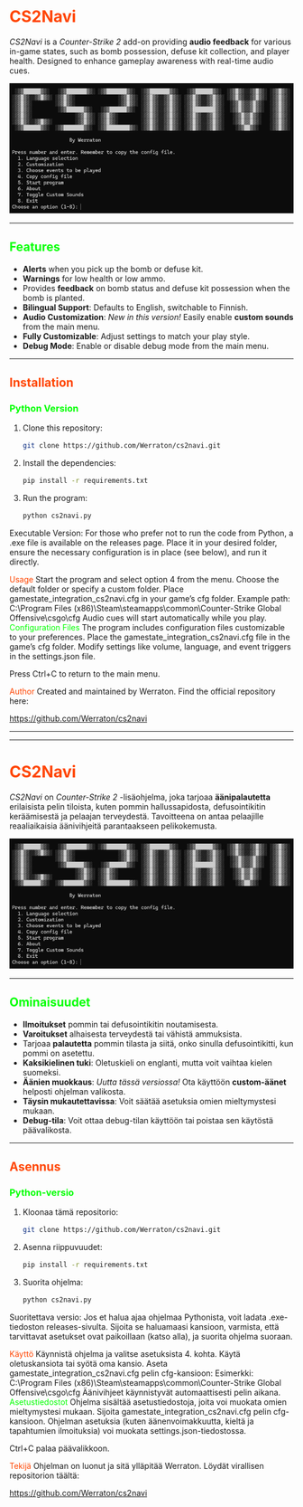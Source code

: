 # <span style="color:#ff4500">CS2Navi</span>

*CS2Navi* is a *Counter-Strike 2* add-on providing **audio feedback** for various in-game states, such as bomb possession, defuse kit collection, and player health. Designed to enhance gameplay awareness with real-time audio cues.

![screenshot](screenshot.png)

---

## <span style="color:#00ff00">Features</span>

- **Alerts** when you pick up the bomb or defuse kit.
- **Warnings** for low health or low ammo.
- Provides **feedback** on bomb status and defuse kit possession when the bomb is planted.
- **Bilingual Support**: Defaults to English, switchable to Finnish.
- **Audio Customization**: *New in this version!* Easily enable **custom sounds** from the main menu.
- **Fully Customizable**: Adjust settings to match your play style.
- **Debug Mode**: Enable or disable debug mode from the main menu.

---

## <span style="color:#ff4500">Installation</span>

### <span style="color:#00ff00">Python Version</span>

1. Clone this repository:
   ```bash
   git clone https://github.com/Werraton/cs2navi.git

2. Install the dependencies:
   ```bash
   pip install -r requirements.txt

3. Run the program:

   ```bash
   python cs2navi.py

Executable Version:
For those who prefer not to run the code from Python, a .exe file is available on the releases page. Place it in your desired folder, ensure the necessary configuration is in place (see below), and run it directly.

<span style="color:#ff4500">Usage</span>
Start the program and select option 4 from the menu. Choose the default folder or specify a custom folder.
Place gamestate_integration_cs2navi.cfg in your game’s cfg folder.
Example path: C:\Program Files (x86)\Steam\steamapps\common\Counter-Strike Global Offensive\csgo\cfg
Audio cues will start automatically while you play.
<span style="color:#00ff00">Configuration Files</span>
The program includes configuration files customizable to your preferences. Place the gamestate_integration_cs2navi.cfg file in the game’s cfg folder. Modify settings like volume, language, and event triggers in the settings.json file.

Press Ctrl+C to return to the main menu.

<span style="color:#ff4500">Author</span>
Created and maintained by Werraton. Find the official repository here:

https://github.com/Werraton/cs2navi

---
---


# <span style="color:#ff4500">CS2Navi</span>

*CS2Navi* on *Counter-Strike 2* -lisäohjelma, joka tarjoaa **äänipalautetta** erilaisista pelin tiloista, kuten pommin hallussapidosta, defusointikitin keräämisestä ja pelaajan terveydestä. Tavoitteena on antaa pelaajille reaaliaikaisia äänivihjeitä parantaakseen pelikokemusta.

![screenshot](screenshot.png)

---

## <span style="color:#00ff00">Ominaisuudet</span>

- **Ilmoitukset** pommin tai defusointikitin noutamisesta.
- **Varoitukset** alhaisesta terveydestä tai vähistä ammuksista.
- Tarjoaa **palautetta** pommin tilasta ja siitä, onko sinulla defusointikitti, kun pommi on asetettu.
- **Kaksikielinen tuki**: Oletuskieli on englanti, mutta voit vaihtaa kielen suomeksi.
- **Äänien muokkaus**: *Uutta tässä versiossa!* Ota käyttöön **custom-äänet** helposti ohjelman valikosta.
- **Täysin mukautettavissa**: Voit säätää asetuksia omien mieltymystesi mukaan.
- **Debug-tila**: Voit ottaa debug-tilan käyttöön tai poistaa sen käytöstä päävalikosta.

---

## <span style="color:#ff4500">Asennus</span>

### <span style="color:#00ff00">Python-versio</span>

1. Kloonaa tämä repositorio:
   ```bash
   git clone https://github.com/Werraton/cs2navi.git

2. Asenna riippuvuudet:

   ```bash
   pip install -r requirements.txt

3. Suorita ohjelma:

   ```bash
   python cs2navi.py

Suoritettava versio:
Jos et halua ajaa ohjelmaa Pythonista, voit ladata .exe-tiedoston releases-sivulta. Sijoita se haluamaasi kansioon, varmista, että tarvittavat asetukset ovat paikoillaan (katso alla), ja suorita ohjelma suoraan.

<span style="color:#ff4500">Käyttö</span>
Käynnistä ohjelma ja valitse asetuksista 4. kohta. Käytä oletuskansiota tai syötä oma kansio.
Aseta gamestate_integration_cs2navi.cfg pelin cfg-kansioon:
Esimerkki: C:\Program Files (x86)\Steam\steamapps\common\Counter-Strike Global Offensive\csgo\cfg
Äänivihjeet käynnistyvät automaattisesti pelin aikana.
<span style="color:#00ff00">Asetustiedostot</span>
Ohjelma sisältää asetustiedostoja, joita voi muokata omien mieltymystesi mukaan. Sijoita gamestate_integration_cs2navi.cfg pelin cfg-kansioon. Ohjelman asetuksia (kuten äänenvoimakkuutta, kieltä ja tapahtumien ilmoituksia) voi muokata settings.json-tiedostossa.

Ctrl+C palaa päävalikkoon.

<span style="color:#ff4500">Tekijä</span>
Ohjelman on luonut ja sitä ylläpitää Werraton. Löydät virallisen repositorion täältä:

https://github.com/Werraton/cs2navi
